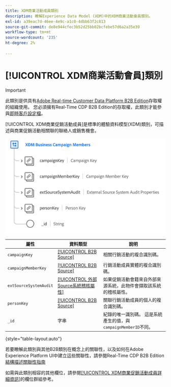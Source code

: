 ```yaml
---
title: XDM商業活動成員類別
description: 瞭解Experience Data Model (XDM)中的XDM商業活動會員類別。
exl-id: a39eac7d-46ee-4e9c-a1c0-4dbb63f2c813
source-git-commit: de8e944cfec3b52d25bb02bcfebe57d6a2a35e39
workflow-type: tm+mt
source-wordcount: '235'
ht-degree: 2%

---
```


# [!UICONTROL XDM商業活動會員]類別

>[!IMPORTANT]
>
>此類別是供具有[Adobe Real-time Customer Data Platform B2B Edition](../../../rtcdp/b2b-overview.md)存取權的組織使用。 您必須擁有Real-Time CDP B2B Edition的存取權，此類別才能參與[即時客戶設定檔](../../../profile/home.md)。

[!UICONTROL XDM商業促銷活動成員]是標準的體驗資料模型(XDM)類別，可描述與商業促銷活動相關聯的聯絡人或銷售機會。

![ XDM商業促銷活動成員類別在UI中的結構](../../images/classes/b2b/business-campaign-members.png)

| 屬性 | 資料類型 | 說明 |
| --- | --- | --- |
| `campaignKey` | [[!UICONTROL B2B Source]](../../data-types/b2b-source.md) | 相關行銷活動的複合識別碼。 |
| `campaignMemberKey` | [[!UICONTROL B2B Source]](../../data-types/b2b-source.md) | 行銷活動成員實體的複合識別碼。 |
| `extSourceSystemAudit` | [[!UICONTROL 外部Source系統稽核屬性]](../../data-types/external-source-system-audit-attributes.md) | 如果促銷活動會籍來自外部來源系統，此物件會擷取該系統的稽核屬性。 |
| `personKey` | [[!UICONTROL B2B Source]](../../data-types/b2b-source.md) | 關聯行銷活動成員的個人的複合識別碼。 |
| `_id` | 字串 | 紀錄的唯一識別碼。 這是系統產生的值，與`campaignMemberID`不同。 |

{style="table-layout:auto"}

若要瞭解此類別與其他B2B類別在概念上的關聯性，以及如何在Adobe Experience Platform UI中建立這些關聯性，請參閱Real-Time CDP B2B Edition[結構描述關聯性指南](../../tutorials/relationship-b2b.md)

如需與此類別相容的其他欄位，請參閱[[!UICONTROL XDM商業促銷活動成員詳細資訊]](../../field-groups/b2b-campaign-members/details.md)的欄位群組參考。
